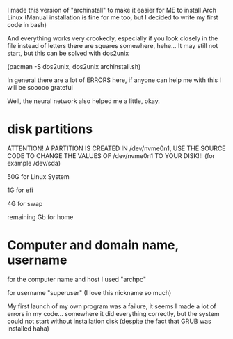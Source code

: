 I made this version of "archinstall" to make it easier for ME to install Arch Linux (Manual installation is fine for me too, but I decided to write my first code in bash)

And everything works very crookedly, especially if you look closely in the file instead of letters there are squares somewhere, hehe... It may still not start, but this can be solved with dos2unix

(pacman -S dos2unix, dos2unix archinstall.sh)

In general there are a lot of ERRORS here, if anyone can help me with this I will be sooooo grateful

Well, the neural network also helped me a little, okay.

# disk partitions
ATTENTION! A PARTITION IS CREATED IN /dev/nvme0n1, USE THE SOURCE CODE TO CHANGE THE VALUES OF /dev/nvme0n1 TO YOUR DISK!!! (for example /dev/sda)

50G for Linux System

1G for efi

4G for swap

remaining Gb for home

# Computer and domain name, username
for the computer name and host I used 
"archpc"

for username
"superuser" (I love this nickname so much)

My first launch of my own program was a failure, it seems I made a lot of errors in my code... somewhere it did everything correctly, but the system could not start without installation disk (despite the fact that GRUB was installed haha)
